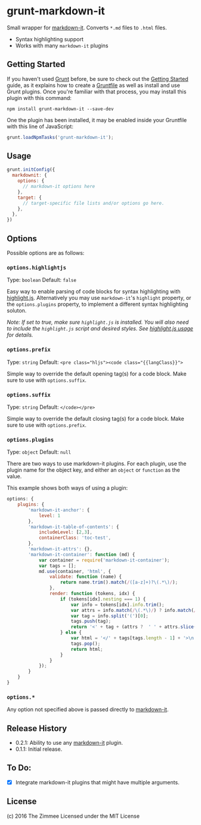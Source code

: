 # grunt-markdown-it

Small wrapper for [markdown-it](https://github.com/markdown-it/markdown-it). Converts `*.md` files to `.html` files.

- Syntax highlighting support
- Works with many `markdown-it` plugins

## Getting Started

If you haven't used [Grunt](http://gruntjs.com/) before, be sure to check out the [Getting Started](http://gruntjs.com/getting-started) guide, as it explains how to create a [Gruntfile](http://gruntjs.com/sample-gruntfile) as well as install and use Grunt plugins. Once you're familiar with that process, you may install this plugin with this command:

```shell
npm install grunt-markdown-it --save-dev
```

One the plugin has been installed, it may be enabled inside your Gruntfile with this line of JavaScript:

```js
grunt.loadNpmTasks('grunt-markdown-it');
```

## Usage

```js
grunt.initConfig({
  markdownit: {
    options: {
      // markdown-it options here
    },
    target: {
      // target-specific file lists and/or options go here.
    },
  },
})
```

## Options

Possible options are as follows:

### `options.highlightjs`
Type: `boolean` Default: `false`

Easy way to enable parsing of code blocks for syntax highlighting with [highlight.js](highlightjs.org/). Alternatively you may use `markdown-it`'s `highlight` property, or the `options.plugins` property, to implement a different syntax highlighting soluton.

_Note: If set to true, make sure `highlight.js` is installed. You will also need to include the `highlight.js` script and desired styles. See [highlight.js usage](highlightjs.org/usage/) for details._

### `options.prefix`
Type: `string` Default: `<pre class="hljs"><code class="{{langClass}}">`

Simple way to override the default opening tag(s) for a code block. Make sure to use with `options.suffix`.

### `options.suffix`
Type: `string` Default: `</code></pre>`

Simple way to override the default closing tag(s) for a code block. Make sure to use with `options.prefix`.

### `options.plugins`
Type: `object` Default: `null`

There are two ways to use markdown-it plugins. For each plugin, use the plugin name for the object key, and either an `object` or `function` as the value.

This example shows both ways of using a plugin:

```js
options: {
    plugins: {
        'markdown-it-anchor': {
            level: 1
        },
        'markdown-it-table-of-contents': {
            includeLevel: [2,3],
            containerClass: 'toc-test',
        },
        'markdown-it-attrs': {},
        'markdown-it-container': function (md) {
            var container = require('markdown-it-container');
            var tags = [];
            md.use(container, 'html', {
                validate: function (name) {
                    return name.trim().match(/([a-z]+)?\(.*\)/);
                },
                render: function (tokens, idx) {
                    if (tokens[idx].nesting === 1) {
                        var info = tokens[idx].info.trim();
                        var attrs = info.match(/\(.*\)/) ? info.match(/\(.*\)/)[0] : null;
                        var tag = info.split('(')[0];
                        tags.push(tag);
                        return '<' + tag + (attrs ?  ' ' + attrs.slice(1, attrs.length - 1) : '') + '>\n';
                    } else {
                        var html = '</' + tags[tags.length - 1] + '>\n';
                        tags.pop();
                        return html;
                    }
                }
            });
        }
    }
}
```

### `options.*`

Any option not specified above is passed directly to [markdown-it](https://github.com/markdown-it/markdown-it).

## Release History

- 0.2.1: Ability to use any [markdown-it](https://github.com/markdown-it/markdown-it) plugin.
- 0.1.1: Initial release.

## To Do:

- [x] Integrate markdown-it plugins that might have multiple arguments.

## License

(c) 2016 The Zimmee
Licensed under the MIT License
